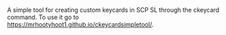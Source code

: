 A simple tool for creating custom keycards in SCP SL through the ckeycard command. To use it go to https://mrhootyhoot1.github.io/ckeycardsimpletool/.
